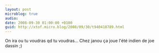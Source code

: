 ```yaml
---
layout: post
microblog: true
audio: 
date: 2008-09-30 01:00:00 +0100
guid: http://xtof.micro.blog/2008/09/30/t940410789.html
---
```

On ira ou tu voudras qd tu voudras... Chez janou ça joue l'été indien de joe dassin ;)
